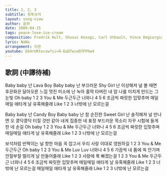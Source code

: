 ```yaml
---
title: 1, 2, 3
subtitle: 원투쓰리
layout: song-view
author: 윤하
date: 2009-04-15
tags: peace-love-ice-cream
composition: Fredrik Hult, Shusui Kosugi, Carl Utbault, Vince Degiorgio
lyric: NaNa
arrangement: 이관
youtube: E64rURtocxw?si=9-EoDTwceDTFPhw4
---
```


## 歌詞 (中譯待補)

Baby baby 넌 Lava Boy
Baby baby 난 부끄러운
Shy Girl
난 이상해져 널 볼 때면
후끈화끈 달아오른 느낌
멋진 미소에 난 녹아
홀딱 타버린 내 맘
나를 미치게 만드는 그 눈빛
Oh baby 1 2 3 You & Me
두근두근 너와나
4 5 6 조금씩
짜릿한 입맞추며
매일매일 애타게 날 유혹해줄래
Like 1 2 3 너밖에 난 모르는걸

Baby baby 넌 Candy Boy
Baby baby 난 참 순진한
Sweet Girl
난 솔직해져 널 만나면
오 콩닥콩닥 터질 것만 같아
내게 집중한 네 표정
부드러운 목소리
자꾸 시험에 들게 한 네 손길
Oh baby 1 2 3 You & Me
두근두근 너와나
4 5 6 조금씩 짜릿한 입맞추며
매일매일 애타게 날 유혹해줄래
Like 1 2 3 너밖에 난 모르는걸

보석처럼 반짝이는
널 향한 마음 꼭 잡고서
우리 사랑 이대로 영원하길
1 2 3 You & Me 두근두근
Oh baby 1 2 3
You & Me Luv Luv 너와나
4 5 6 가끔씩 내 품에 쏙 안기며
안절부절 떨리게 날 만들어줄래
Like 1 2 3 사랑에 푹 빠졌는걸
1 2 3 You & Me 두근두근 너와나
4 5 6 조금씩 짜릿한 입맞추며
매일매일 애타게 날 유혹해줄래
Like 1 2 3 너밖에 난 모르는걸
매일매일 애타게 날 유혹해줄래
Like 1 2 3 너밖에 난 모르는걸
